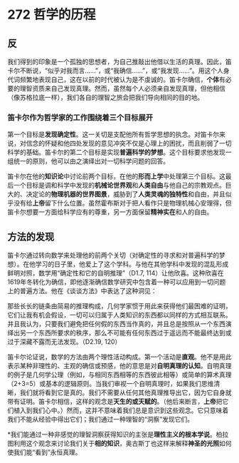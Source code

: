 # 272 哲学的历程

## 反

我们得到的印象是一个孤独的思想者，为自己推敲出他借以生活的真理。因此，笛卡尔不断说，“似乎对我而言……”，或“我确信……”，或“我发现……”。用这个人身代词频繁地表现自己，这在以前的时代被认为是不虔诚的。笛卡尔确信，**个体**有必要的理智资质来自己发现真理。然而，虽然每个人必须亲自发现真理，但他相信（像苏格拉底一样），我们各自的理智之旅会把我们导向相同的目的地。

### 笛卡尔作为哲学家的工作围绕着三个目标展开

第一个目标是**发现确定性**。这一关切是支配他所有哲学思想的执念。对笛卡尔来说，对信念的怀疑和他四处发现的意见冲突不仅是心理上的困扰，而且削弱了一切科学的基础。笛卡尔的第二个目标是实现**普遍科学的梦想**。这个目标要求他发现一组统一的原则，他可以由之演绎出对一切科学问题的回答。

笛卡尔在他的**知识论**中讨论前两个目标，在他的**形而上学**中处理第三个目标。这最后一个目标是调和科学中发现的**机械论世界观**和**人类自由**与他自己的宗教观点。巨大的、决定论的**物理机器的世界图景**，威胁到了**人类灵魂的独特性**和自由，并且似乎没有给**上帝**留下什么位置。虽然霍布斯对于把人看作只是物理机械心安理得，但笛卡尔想要一方面给科学应有的尊重，另一方面保留**精神实在**和人的自由。

## 方法的发现

笛卡尔通过转向数学来处理他的前两个关切（对确定性的寻求和对普遍科学的梦想）。在他学习的日子里，他爱上了这个学科。与他在其他学科中发现的混乱形成鲜明对照，数学用“确定性和它的自明推理”（D1.7, 114）让他欣喜。这种欣喜在1619年冬转化为确信，即他逐渐确信数学研究中包含着一种可以应用到一切问题上的普遍方法。他在《谈谈方法》中表达了这种洞见：

那些长长的链条由简易的推理构成，几何学家惯于用此来获得他们最困难的证明，它们让我有机会假设，一切可以归属于人类知识的东西都以同样的方式相互联系。并且我认为，只要我们避免把任何假的东西当作真的，并且总是按照从一个东西演绎出另一个东西所要求的秩序，那么不可能有任何东西过于遥远而不能最终达到或过于深藏不露而无法发现。（D2.19, 120）

笛卡尔论证说，数学的方法由两个理性活动构成。第一个活动是**直观**。他不是用此表示某种非理性的、主观的确信或预感，他的意思是对**自明真理的认知**。自明真理的例子是几何学公理（例如，与相同东西相等的东西彼此相等）或简单的算术真理（2+3=5）或基本的逻辑原则。当我们审视一个自明真理时，如果我们思维清晰，我们就将看到它是真的。我们不需要从任何其他真理推导出它，因为它自身就带有证明。笛卡尔相信，这样的观念是**天生的或天赋的**。（他后来断言，**上帝**把它们植入到我们心中。）然而，这并不意味着我们总是意识到这些观念。它只意味着我们不能从经验中得出它们；我们通过一种理智的“洞察”发现它们。

*我们能通过一种非感觉的理智洞察获得知识的主张是**理性主义的根本学说**。柏拉图利用这个观念来讨论我们关于**相的知识**，奥古斯丁也这样来解释**神圣的光照**如何使我们能“看到”永恒真理。